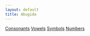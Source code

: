 ```yaml
---
layout: default
title: Abugida
---
```


<a href='consonants.md'>Consonants</a>
<a href='vowels.md'>Vowels</a>
<a href='symbols.md'>Symbols</a>
<a href='numbers.md'>Numbers</a>

